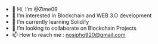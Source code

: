 - 👋 Hi, I’m @Zime09
- 👀 I’m interested in Blockchain and WEB 3.O development
- 🌱 I’m currently learning Solidify 
- 💞️ I’m looking to collaborate on Blockchain Projects
- 📫 How to reach me : nosipho920@gmail.com

<!---
Zime09/Zime09 is a ✨ special ✨ repository because its `README.md` (this file) appears on your GitHub profile.
You can click the Preview link to take a look at your changes.
--->
